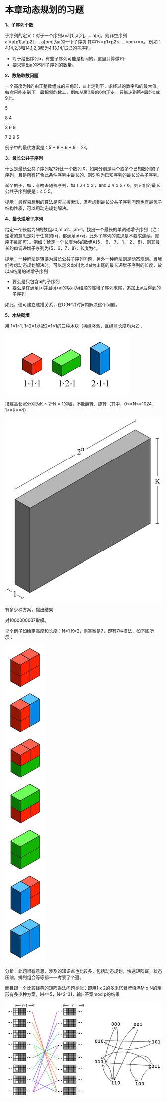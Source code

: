 # 本章动态规划的习题

**1、子序列个数**

子序列的定义：对于一个序列a=a[1],a[2],......a[n]，则非空序列a'=a[p1],a[p2]......a[pm]为a的一个子序列
其中1<=p1<p2<.....<pm<=n。 例如：4,14,2,3和14,1,2,3都为4,13,14,1,2,3的子序列。
 - 对于给出序列a，有些子序列可能是相同的，这里只算做1个
 - 要求输出a的不同子序列的数量。

**2、数塔取数问题**

一个高度为N的由正整数组成的三角形，从上走到下，求经过的数字和的最大值。
每次只能走到下一层相邻的数上，例如从第3层的6向下走，只能走到第4层的2或9上。

   5
   
  8 4
  
 3 6 9
 
7 2 9 5

例子中的最优方案是：5 + 8 + 6 + 9 = 28。



**3、最长公共子序列**

什么是最长公共子序列呢?好比一个数列 S，如果分别是两个或多个已知数列的子序列，且是所有符合此条件序列中最长的，则S 称为已知序列的最长公共子序列。  

举个例子，如：有两条随机序列，如 1 3 4 5 5 ，and 2 4 5 5 7 6，则它们的最长公共子序列便是：4 5 5。  

提示：最容易想到的算法是穷举搜索法，但考虑到最长公共子序列问题也有最优子结构性质，可以用动态规划解决。

**4、最长递增子序列**

给定一个长度为N的数组a0,a1,a2...,an-1，找出一个最长的单调递增子序列（注：递增的意思是对于任意的i<j，都满足ai<aj，此外子序列的意思是不要求连续，顺序不乱即可）。例如：给定一个长度为6的数组A{5， 6， 7， 1， 2， 8}，则其最长的单调递增子序列为{5，6，7，8}，长度为4。

提示：一种解法是转换为最长公共子序列问题，另外一种解法则是动态规划。当我们考虑动态规划解决时，可以定义dp[i]为以ai为末尾的最长递增子序列的长度，故以ai结尾的递增子序列
 - 要么是只包含ai的子序列
 - 要么是在满足j<i并且aj<ai的以ai为结尾的递增子序列末尾，追加上ai后得到的子序列
 
如此，便可建立递推关系，在O(N^2)时间内解决这个问题。


**5、木块砌墙**

用 1×1×1, 1×2×1以及2×1×1的三种木块（横绿竖蓝，且绿蓝长度均为2），

![](../images/32~33/33.1.png)

搭建高长宽分别为K × 2^N × 1的墙，不能翻转、旋转（其中，0<=N<=1024，1<=K<=4）

![](../images/32~33/33.2.png)

有多少种方案，输出结果

对1000000007取模。

举个例子如给定高度和长度：N=1 K=2，则答案是7，即有7种搭法，如下图所示：

![](../images/32~33/33.3.png)

分析：此题很有意思，涉及的知识点也比较多，包括动态规划，快速矩阵幂，状态压缩，排列组合等等都一一考察了个遍。

而且跟一个比较经典的矩阵乘法问题类似：即用1 x 2的多米诺骨牌填满M x N的矩形有多少种方案，M<=5，N<2^31，输出答案mod p的结果

![](../images/32~33/33.4.gif)
